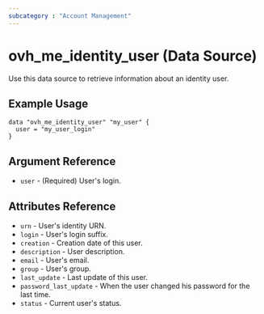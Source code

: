 ```yaml
---
subcategory : "Account Management"
---
```


# ovh_me_identity_user (Data Source)

Use this data source to retrieve information about an identity user.

## Example Usage

```hcl
data "ovh_me_identity_user" "my_user" {
  user = "my_user_login"
}
```

## Argument Reference

* `user` - (Required) User's login.

## Attributes Reference

* `urn` - User's identity URN.
* `login` - User's login suffix.
* `creation` - Creation date of this user.
* `description` - User description.
* `email` - User's email.
* `group` - User's group.
* `last_update` - Last update of this user.
* `password_last_update` - When the user changed his password for the last time.
* `status` - Current user's status.
